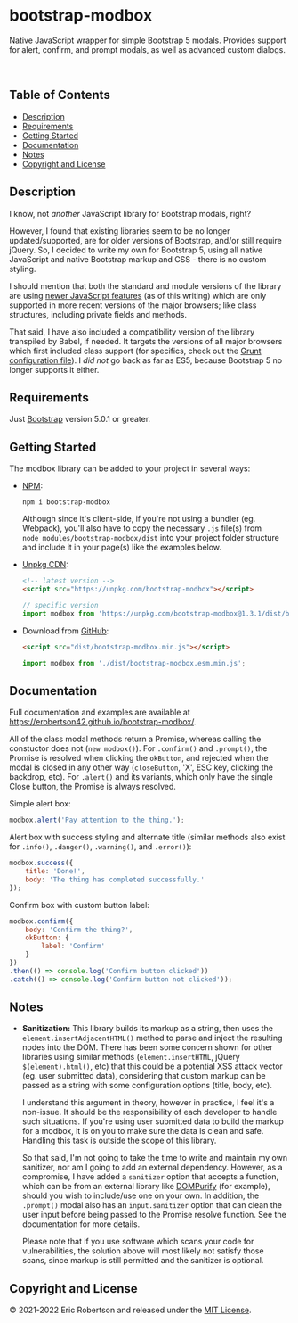 # bootstrap-modbox
Native JavaScript wrapper for simple Bootstrap 5 modals.  Provides support for alert, confirm, and prompt modals, as well as advanced custom dialogs.

&nbsp;

## Table of Contents

- [Description](#description)
- [Requirements](#requirements)
- [Getting Started](#getting-started)
- [Documentation](#documentation)
- [Notes](#notes)
- [Copyright and License](#copyright-and-license)


## Description

I know, not *another* JavaScript library for Bootstrap modals, right?

However, I found that existing libraries seem to be no longer updated/supported, are for older versions of Bootstrap, and/or still require jQuery.  So, I decided to write my own for Bootstrap 5, using all native JavaScript and native Bootstrap markup and CSS - there is no custom styling.

I should mention that both the standard and module versions of the library are using [newer JavaScript features](https://developer.mozilla.org/en-US/docs/Web/JavaScript/Reference/Classes#browser_compatibility) (as of this writing) which are only supported in more recent versions of the major browsers; like class structures, including private fields and methods.

That said, I have also included a compatibility version of the library transpiled by Babel, if needed.  It targets the versions of all major browsers which first included class support (for specifics, check out the [Grunt configuration file](https://github.com/erobertson42/bootstrap-modbox/blob/main/Gruntfile.js)).  I *did not* go back as far as ES5, because Bootstrap 5 no longer supports it either.


## Requirements

Just [Bootstrap](https://getbootstrap.com/) version 5.0.1 or greater.


## Getting Started

The modbox library can be added to your project in several ways:
- [NPM](https://www.npmjs.com/package/bootstrap-modbox):
	```
	npm i bootstrap-modbox
	```
	Although since it's client-side, if you're not using a bundler (eg. Webpack), you'll also have to copy the necessary `.js` file(s) from `node_modules/bootstrap-modbox/dist` into your project folder structure and include it in your page(s) like the examples below.

- [Unpkg CDN](https://unpkg.com/browse/bootstrap-modbox/):
	```html
	<!-- latest version -->
	<script src="https://unpkg.com/bootstrap-modbox"></script>
	```
	```javascript
	// specific version
	import modbox from 'https://unpkg.com/bootstrap-modbox@1.3.1/dist/bootstrap-modbox.esm.min.js';
	```

- Download from [GitHub](https://github.com/erobertson42/bootstrap-modbox/releases):
	```html
	<script src="dist/bootstrap-modbox.min.js"></script>
	```
	```javascript
	import modbox from './dist/bootstrap-modbox.esm.min.js';
	```


## Documentation

Full documentation and examples are available at https://erobertson42.github.io/bootstrap-modbox/.

All of the class modal methods return a Promise, whereas calling the constuctor does not (`new modbox()`).  For `.confirm()` and `.prompt()`, the Promise is resolved when clicking the `okButton`, and rejected when the modal is closed in any other way (`closeButton`, 'X', ESC key, clicking the backdrop, etc).  For `.alert()` and its variants, which only have the single Close button, the Promise is always resolved.

Simple alert box:
```javascript
modbox.alert('Pay attention to the thing.');
```

Alert box with success styling and alternate title (similar methods also exist for `.info()`, `.danger()`, `.warning()`, and `.error()`):
```javascript
modbox.success({
	title: 'Done!',
	body: 'The thing has completed successfully.'
});
```

Confirm box with custom button label:
```javascript
modbox.confirm({
	body: 'Confirm the thing?',
	okButton: {
		label: 'Confirm'
	}
})
.then(() => console.log('Confirm button clicked'))
.catch(() => console.log('Confirm button not clicked'));
```


## Notes

- **Sanitization:**
	This library builds its markup as a string, then uses the `element.insertAdjacentHTML()` method to parse and inject the resulting nodes into the DOM.  There has been some concern shown for other libraries using similar methods (`element.insertHTML`, jQuery `$(element).html()`, etc) that this could be a potential XSS attack vector (eg. user submitted data), considering that custom markup can be passed as a string with some configuration options (title, body, etc).

	I understand this argument in theory, however in practice, I feel it's a non-issue.  It should be the responsibility of each developer to handle such situations.  If you're using user submitted data to build the markup for a modbox, it is on you to make sure the data is clean and safe.  Handling this task is outside the scope of this library.

	So that said, I'm not going to take the time to write and maintain my own sanitizer, nor am I going to add an external dependency.  However, as a compromise, I have added a `sanitizer` option that accepts a function, which can be from an external library like [DOMPurify](https://github.com/cure53/DOMPurify) (for example), should you wish to include/use one on your own.  In addition, the `.prompt()` modal also has an `input.sanitizer` option that can clean the user input before being passed to the Promise resolve function.  See the documentation for more details.

	Please note that if you use software which scans your code for vulnerabilities, the solution above will most likely not satisfy those scans, since markup is still permitted and the sanitizer is optional.


## Copyright and License

&copy; 2021-2022 Eric Robertson and released under the [MIT License](https://github.com/erobertson42/bootstrap-modbox/blob/main/LICENSE).
